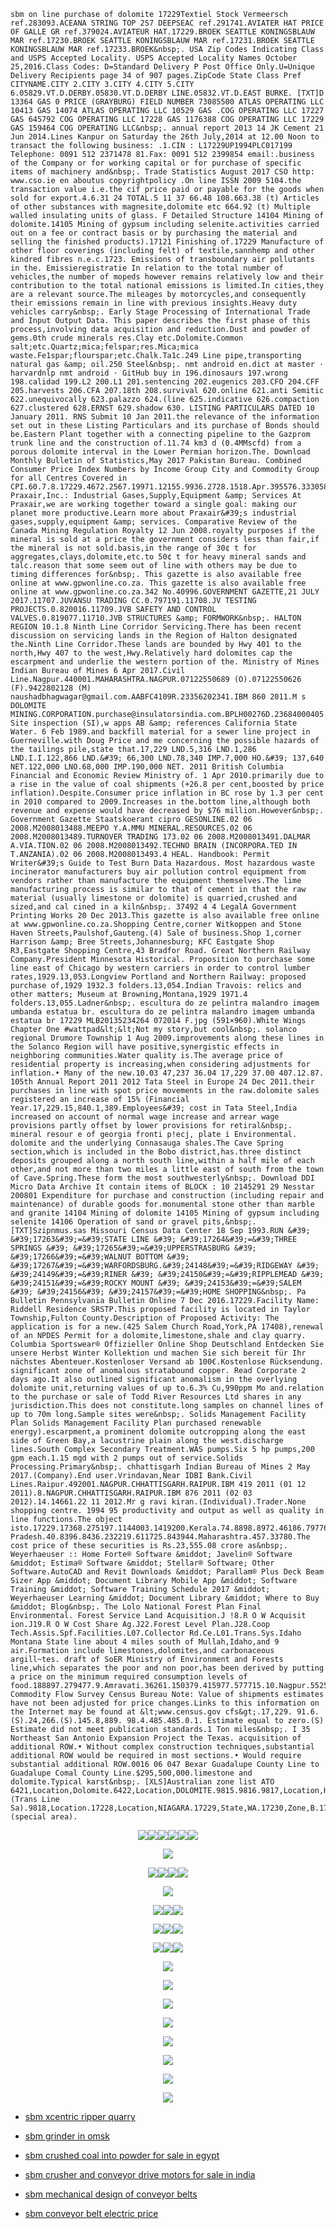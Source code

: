 
```
sbm on line purchase of dolomite 17229Textiel Stock Vermeersch ref.283093.ACEANA STRING TOP 2S7 DEEPSEAC ref.291741.AVIATER HAT PRICE OF GALLE GR ref.379024.AVIATEUR HAT.17229.BROEK SEATTLE KONINGSBLAUW MAR ref.17230.BROEK SEATTLE KONINGSBLAUW MAR ref.17231.BROEK SEATTLE KONINGSBLAUW MAR ref.17233.BROEK&nbsp;. USA Zip Codes Indicating Class and USPS Accepted Locality. USPS Accepted Locality Names October 25,2016.Class Codes: D=Standard Delivery P Post Office Only.U=Unique Delivery Recipients page 34 of 907 pages.ZipCode State Class Pref CITYNAME.CITY 2.CITY 3.CITY 4.CITY 5.CITY 6.05829.VT.D.DERBY.05830.VT.D.DERBY LINE.05832.VT.D.EAST BURKE. ‎[TXT]‎D 13364 GAS 0 PRICE (GRAYBURG) FIELD NUMBER 73085500 ATLAS OPERATING LLC 10413 GAS 14074 ATLAS OPERATING LLC 10529 GAS .COG OPERATING LLC 17227 GAS 645792 COG OPERATING LLC 17228 GAS 1176388 COG OPERATING LLC 17229 GAS 159464 COG OPERATING LLC&nbsp;. annual report 2013 14 JK Cement 21 Jun 2014.Lines Kanpur on Saturday the 26th July,2014 at 12.00 Noon to transact the following business: .1.CIN : L17229UP1994PLC017199 Telephone: 0091 512 2371478 81.Fax: 0091 512 2399854 email:.business of the Company or for working capital or for purchase of specific items of machinery and&nbsp;. Trade Statistics August 2017 CSO http: www.cso.ie en aboutus copyrightpolicy .On line ISSN 2009 5104.the transaction value i.e.the cif price paid or payable for the goods when sold for export.4.6.31 24 TOTAL.5 11 37 66.48 108.663.38 (t) Articles of other substances with magnesite,dolomite etc 664.92 (t) Multiple walled insulating units of glass. F Detailed Structure 14104 Mining of dolomite.14105 Mining of gypsum including selenite.activities carried out on a fee or contract basis or by purchasing the material and selling the finished products).17121 Finishing of.17229 Manufacture of other floor coverings (including felt) of textile,sannhemp and other kindred fibres n.e.c.1723. Emissions of transboundary air pollutants in the. Emissieregistratie In relation to the total number of vehicles,the number of mopeds however remains relatively low and their contribution to the total national emissions is limited.In cities,they are a relevant source.The mileages by motorcycles,and consequently their emissions remain in line with previous insights.Heavy duty vehicles carry&nbsp;. Early Stage Processing of International Trade and Input Output Data. This paper describes the first phase of this process,involving data acquisition and reduction.Dust and powder of gems.0th crude minerals res.Clay etc.Dolomite.Common salt;etc.Quartz;mica;felspar;res.Mica;mica waste.Fe1spar;flourspar;etc.Chalk.Ta1c.249 Line pipe,transporting natural gas &amp; oil.250 Steel&nbsp;. nmt android en.dict at master · harvardnlp nmt android · GitHub buy in 196.dinosaurs 197.wrong 198.calidad 199.L2 200.L1 201.sentencing 202.eugenics 203.CFO 204.CFF 205.harvests 206.CFA 207.18th 208.survival 620.online 621.anti Semitic 622.unequivocally 623.palazzo 624.(line 625.indicative 626.compaction 627.clustered 628.ERNST 629.shadow 630. LISTING PARTICULARS DATED 10 January 2011. RNS Submit 10 Jan 2011.the relevance of the information set out in these Listing Particulars and its purchase of Bonds should be.Eastern Plant together with a connecting pipeline to the Gazprom trunk line and the construction of.11.74 km3 d (0.4MMscfd) from a porous dolomite interval in the Lower Permian horizon.The. Download Monthly Bulletin of Statistics,May 2017 Pakistan Bureau. Combined Consumer Price Index Numbers by Income Group City and Commodity Group for all Centres Covered in CPI.60.7.8.17229.4672.2567.19971.12155.9936.2728.1518.Apr.395576.333058.16375.4142.2228.14668.10083.8648.2460.1301.May.Jun.Jul.Aug.Sep.Oct.Nov.Dec.Total.1527252. Praxair,Inc.: Industrial Gases,Supply,Equipment &amp; Services At Praxair,we are working together toward a single goal: making our planet more productive.Learn more about Praxair&#39;s industrial gases,supply,equipment &amp; services. Comparative Review of the Canada Mining Regulation Royalty 12 Jun 2008.royalty purposes if the mineral is sold at a price the government considers less than fair,if the mineral is not sold.basis,in the range of 30¢ t for aggregates,clays,dolomite,etc.to 50¢ t for heavy mineral sands and talc.reason that some seem out of line with others may be due to timing differences for&nbsp;. This gazette is also available free online at www.gpwonline.co.za. This gazette is also available free online at www.gpwonline.co.za.342 No.40996.GOVERNMENT GAZETTE,21 JULY 2017.11707.JUVANSU TRADING CC.0.797191.11708.JV TESTING PROJECTS.0.820016.11709.JVB SAFETY AND CONTROL VALVES.0.819077.11710.JVB STRUCTURES &amp; FORMWORK&nbsp;. HALTON REGION 10.1.8 Ninth Line Corridor Servicing.There has been recent discussion on servicing lands in the Region of Halton designated the.Ninth Line Corridor.These lands are bounded by Hwy 401 to the north,Hwy 407 to the west,Hwy.Relatively hard dolomites cap the escarpment and underlie the western portion of the. Ministry of Mines Indian Bureau of Mines 6 Apr 2017.Civil Line.Nagpur.440001.MAHARASHTRA.NAGPUR.07122550689 (O).07122550626 (F).9422802128 (M) naushadbhagwagar@gmail.com.AABFC4109R.23356202341.IBM 860 2011.M s DOLOMITE MINING.CORPORATION.purchase@insulatorsindia.com.BPLH00276D.23684000405. Site inspection (SI),w apps AB &amp; references California State Water. 6 Feb 1989.and backfill material for a sewer line project in Guerneville.with Doug Price and me concerning the possible hazards of the tailings pile,state that.17,229 LND.5,316 LND.1,286 LND.I.I.122,866 LND.&#39; 66,300 LND.78,340 IMP.7,000 HO.&#39; 137,640 NET.122,000 LNO.68,000 IMP.190,000 NET. 2011 British Columbia Financial and Economic Review Ministry of. 1 Apr 2010.primarily due to a rise in the value of coal shipments (+26.8 per cent,boosted by price inflation).Despite.Consumer price inflation in BC rose by 1.3 per cent in 2010 compared to 2009.Increases in the.bottom line,although both revenue and expense would have decreased by $76 million.However&nbsp;. Government Gazette Staatskoerant cipro GESONLINE.02 06 2008.M2008013488.MEEPO Y.A.MMU MINERAL.RESOURCES.02 06 2008.M2008013489.TURNOVER TRADING 173.02 06 2008.M2008013491.DALMAR A.VIA.TION.02 06 2008.M2008013492.TECHNO BRAIN (INCORPORA.TED IN T.ANZANIA).02 06 2008.M2008013493.4 HEAL. Handbook: Permit Writer&#39;s Guide to Test Burn Data Hazardous. Most hazardous waste incinerator manufacturers buy air pollution control equipment from vendors rather than manufacture the equipment themselves.The lime manufacturing process is similar to that of cement in that the raw material (usually limestone or dolomite) is quarried,crushed and sized,and cal cined in a kiln&nbsp;. 37492 4 4 LegalA Government Printing Works 20 Dec 2013.This gazette is also available free online at www.gpwonline.co.za.Shopping Centre,corner Witkoppen and Stone Haven Streets,Paulshof,Gauteng.(4) Sale of business.Shop 1,corner Harrison &amp; Bree Streets,Johannesburg; KFC Eastgate Shop R3,Eastgate Shopping Centre,43 Bradfor Road. Great Northern Railway Company.President Minnesota Historical. Proposition to purchase some line east of Chicago by western carriers in order to control lumber rates,1929.13,053.Longview Portland and Northern Railway: proposed purchase of,1929 1932.3 folders.13,054.Indian Travois: relics and other matters; Museum at Browning,Montana,1929 1971.4 folders.13,055.Ladner&nbsp;. escultura do ze pelintra malandro imagem umbanda estatua br. escultura do ze pelintra malandro imagem umbanda estatua br 17229 MLB20135234264 072014 F.jpg (591×960).White Wings Chapter One #wattpad&lt;&lt;Not my story,but cool&nbsp;. solanco regional Drumore Township 1 Aug 2009.improvements along these lines in the Solanco Region will have positive,synergistic effects in neighboring communities.Water quality is.The average price of residential property is increasing,when considering adjustments for inflation.• Many of the new.10.03 47,237 36.04 17,229 37.00 407.12.87. 105th Annual Report 2011 2012 Tata Steel in Europe 24 Dec 2011.their purchases in line with spot price movements in the raw.dolomite sales registered an increase of 15% (Financial Year.17,229.15,840.1,389.Employees&#39; cost in Tata Steel,India increased on account of normal wage increase and arrear wage provisions partly offset by lower provisions for retiral&nbsp;. mineral resour e of georgia fronti p!ecj, plate i Environmental. dolomite and the underlying Connasauga shales.The Cave Spring section,which is included in the Bobo district,has.three distinct deposits grouped along a north south line,within a half mile of each other,and not more than two miles a little east of south from the town of Cave.Spring.These form the most southwesterly&nbsp;. Download DDI Micro Data Archive It contain items of BLOCK : 10 2145291 29 Nesstar 200801 Expenditure for purchase and construction (including repair and maintenance) of durable goods for.monumental stone other than marble and granite 14104 Mining of dolomite 14105 Mining of gypsum including selenite 14106 Operation of sand or gravel pits,&nbsp;. ‎[TXT]‎Szipnmus.sas Missouri Census Data Center 18 Sep 1993.RUN &#39; &#39;17263&#39;=&#39;STATE LINE &#39; &#39;17264&#39;=&#39;THREE SPRINGS &#39; &#39;17265&#39;=&#39;UPPERSTRASBURG &#39; &#39;17266&#39;=&#39;WALNUT BOTTOM &#39; &#39;17267&#39;=&#39;WARFORDSBURG.&#39;24148&#39;=&#39;RIDGEWAY &#39; &#39;24149&#39;=&#39;RINER &#39; &#39;24150&#39;=&#39;RIPPLEMEAD &#39; &#39;24151&#39;=&#39;ROCKY MOUNT &#39; &#39;24153&#39;=&#39;SALEM &#39; &#39;24156&#39; &#39;24157&#39;=&#39;HOME SHOPPING&nbsp;. Pa Bulletin Pennsylvania Bulletin Online 7 Dec 2016.17229.Facility Name: Riddell Residence SRSTP.This proposed facility is located in Taylor Township,Fulton County.Description of Proposed Activity: The application is for a new.(425 Salem Church Road,York,PA 17408),renewal of an NPDES Permit for a dolomite,limestone,shale and clay quarry. Columbia Sportswear® Offizieller Online Shop Deutschland Entdecken Sie unsere Herbst Winter Kollektion und machen Sie sich bereit für Ihr nächstes Abenteuer.Kostenloser Versand ab 100€.Kostenlose Rücksendung. significant zone of anomalous stratabound copper. Read Corporate 2 days ago.It also outlined significant anomalism in the overlying dolomite unit,returning values of up to.6.3% Cu,990ppm Mo and.relation to the purchase or sale of Todd River Resources Ltd shares in any jurisdiction.This does not constitute.long samples on channel lines of up to 70m long.Sample sites were&nbsp;. Solids Management Facility Plan Solids Management Facility Plan purchased renewable energy).escarpment,a prominent dolomite outcropping along the east side of Green Bay,a lacustrine plain along the west.discharge lines.South Complex Secondary Treatment.WAS pumps.Six 5 hp pumps,200 gpm each.1.15 mgd with 2 pumps out of service.Solids Processing.Primary&nbsp;. chhattisgarh Indian Bureau of Mines 2 May 2017.(Company).End user.Vrindavan,Near IDBI Bank.Civil Lines.Raipur.492001.NAGPUR.CHHATTISGARH.RAIPUR.IBM 419 2011 (01 12 2011).8.NAGPUR.CHHATTISGARH.RAIPUR.IBM 876 2011 (02 03 2012).14.14661.22 11 2012.Mr g ravi kiran.(Individual).Trader.None shopping centre. 1994 95 productivity and output as well as quality in line functions.The object isto.17229.17368.275197.1144003.1419200.Kerala.74.8898.8972.46186.797767.843953.Madhya Pradesh.40.8396.8436.232219.611725.843944.Maharashtra.457.33780.The cost price of these securities is Rs.23,555.08 crore as&nbsp;. Weyerhaeuser :: Home Forte® Software &middot; Javelin® Software &middot; Estima® Software &middot; Stellar® Software; Other Software.AutoCAD and Revit Downloads &middot; Parallam® Plus Deck Beam Sizer App &middot; Document Library Mobile App &middot; Software Training &middot; Software Training Schedule 2017 &middot; Weyerhaeuser Learning &middot; Document Library &middot; Where to Buy &middot; Blog&nbsp;. The Lolo National Forest Plan Final Environmental. Forest Service Land Acquisition.J !8.R O W Acquisit ion.J19.R O W Cost Share Ag.J22.Forest Level Plan.J28.Coop Tech.Assis.Spf.Facilities.L07.Collector Rd.Ce.L01.Trans.Sys.Idaho Montana State line about 4 miles south of Mullah,Idaho,and 9 air.Formation include limestones,dolomites,and carbonaceous argill~tes. draft of SoER Ministry of Environment and Forests line,which separates the poor and non poor,has been derived by putting a price on the minimum required consumption levels of food.188897.279477.9.Amravati.36261.150379.415977.577715.10.Nagpur.55258.241494.607413.795777.11.Nagpur(R).17229.66352.192377.282894.Total.834299.2703355. Commodity Flow Survey Census Bureau Note: Value of shipments estimates have not been adjusted for price changes.Links to this information on the Internet may be found at &lt;www.census.gov cfs&gt;.17,229. 91.6.(S).24,266.(S).145.8,889. 98.4.485.485.0.1. Estimate equal to zero.(S) Estimate did not meet publication standards.1 Ton miles&nbsp;. I 35 Northeast San Antonio Expansion Project the Texas. acquisition of additional ROW.• Without complex construction techniques,substantial additional ROW would be required in most sections.• Would require substantial additional ROW.0016 06 047 Bexar Guadalupe County Line to Guadalupe Comal County Line.$295,500,000.limestone and dolomite.Typical karst&nbsp;. ‎[XLS]‎Australian zone list ATO 6421,Location,Dolomite.6422,Location,DOLOMITE.9815.9816.9817,Location,Hughes (Trans Line Sa).9818,Location.17228,Location,NIAGARA.17229,State,WA.17230,Zone,B.17231.17232.17233,Location,Nicholson.17234,Location,NICHOLSON.17235,State,WA.17236,Zone,A (special area). 
```

<div align="center">
  
<a rel="nofollow" href="https://m.shibang-china.com?f=github&k=sbm+on+line+purchase+of+dolomite+17229"><img src="https://static.shibang-china.com/en/l.png"></a><img src="https://static.shibang-china.com/en/hw.png"><a rel="nofollow" href="https://m.shibang-china.com/product/?f=github&k=sbm+on+line+purchase+of+dolomite+17229"><img src="https://static.shibang-china.com/en/p.png"></a><a rel="nofollow" href="https://m.shibang-china.com/cases/?f=github&k=sbm+on+line+purchase+of+dolomite+17229"><img src="https://static.shibang-china.com/en/c.png"></a><a rel="nofollow" href="https://m.shibang-china.com/news/?f=github&k=sbm+on+line+purchase+of+dolomite+17229"><img src="https://static.shibang-china.com/en/n.png"></a><a rel="nofollow" href="https://m.shibang-china.com?f=github&k=sbm+on+line+purchase+of+dolomite+17229"><img src="https://static.shibang-china.com/en/m.png"></a>

<a rel="nofollow" href="https://m.shibang-china.com/product/?f=github&k=sbm+on+line+purchase+of+dolomite+17229"><img src="https://static.shibang-china.com/en/b.jpg"></a>
  
<a rel="nofollow" href="https://m.shibang-china.com/solution-aggregate.html?f=github&k=sbm+on+line+purchase+of+dolomite+17229"><img src="https://static.shibang-china.com/en/a.jpg"></a><a rel="nofollow" href="https://m.shibang-china.com/solution-mine.html?f=github&k=sbm+on+line+purchase+of+dolomite+17229"><img src="https://static.shibang-china.com/en/m.jpg"></a><a rel="nofollow" href="https://m.shibang-china.com/solution-mill.html?f=github&k=sbm+on+line+purchase+of+dolomite+17229"><img src="https://static.shibang-china.com/en/g.jpg"></a><a rel="nofollow" href="https://m.shibang-china.com/solution-epc.html?f=github&k=sbm+on+line+purchase+of+dolomite+17229"><img src="https://static.shibang-china.com/en/e.jpg"></a>

<a rel="nofollow" href="https://m.shibang-china.com/product/?f=github&k=sbm+on+line+purchase+of+dolomite+17229"><img src="https://static.shibang-china.com/en/a-p.png"></a>

<a rel="nofollow" href="https://m.shibang-china.com/product/crusher/c6x.html?f=github&k=sbm+on+line+purchase+of+dolomite+17229"><img src="https://static.shibang-china.com/en/j.jpg"></a><a rel="nofollow" href="https://m.shibang-china.com/product/crusher/ci5x.html?f=github&k=sbm+on+line+purchase+of+dolomite+17229"><img src="https://static.shibang-china.com/en/i.jpg"></a><a rel="nofollow" href="https://m.shibang-china.com/product/crusher/hst.html?f=github&k=sbm+on+line+purchase+of+dolomite+17229"><img src="https://static.shibang-china.com/en/c.jpg"></a>

<a rel="nofollow" href="https://m.shibang-china.com/product/mill/mtw.html?f=github&k=sbm+on+line+purchase+of+dolomite+17229"><img src="https://static.shibang-china.com/en/mtw.jpg"></a><a rel="nofollow" href="https://m.shibang-china.com/product/mill/scm.html?f=github&k=sbm+on+line+purchase+of+dolomite+17229"><img src="https://static.shibang-china.com/en/scm.jpg"></a><a rel="nofollow" href="https://m.shibang-china.com/product/mill/lm.html?f=github&k=sbm+on+line+purchase+of+dolomite+17229"><img src="https://static.shibang-china.com/en/lm.jpg"></a>

<a rel="nofollow" href="https://m.shibang-china.com/product/sand/vsi6x.html?f=github&k=sbm+on+line+purchase+of+dolomite+17229"><img src="https://static.shibang-china.com/en/6x.jpg"></a><a rel="nofollow" href="https://m.shibang-china.com/product/sand/vu.html?f=github&k=sbm+on+line+purchase+of+dolomite+17229"><img src="https://static.shibang-china.com/en/vu.jpg"></a><a rel="nofollow" href="https://m.shibang-china.com/product/mobile/klun.html?f=github&k=sbm+on+line+purchase+of+dolomite+17229"><img src="https://static.shibang-china.com/en/k.jpg"></a>

<a rel="nofollow" href="https://m.shibang-china.com/cases/?f=github&k=sbm+on+line+purchase+of+dolomite+17229"><img src="https://static.shibang-china.com/en/case.png"></a>

<a rel="nofollow" href="https://m.shibang-china.com/cases/aggregate/202.html?f=github&k=sbm+on+line+purchase+of+dolomite+17229"><img src="https://static.shibang-china.com/en/c-1.jpg"></a>

<a rel="nofollow" href="https://m.shibang-china.com/cases/aggregate/203.html?f=github&k=sbm+on+line+purchase+of+dolomite+17229"><img src="https://static.shibang-china.com/en/c-2.jpg"></a>

<a rel="nofollow" href="https://m.shibang-china.com/cases/mill/123.html?f=github&k=sbm+on+line+purchase+of+dolomite+17229"><img src="https://static.shibang-china.com/en/c-3.jpg"></a>

<a rel="nofollow" href="https://m.shibang-china.com/contact_us.html?f=github&k=sbm+on+line+purchase+of+dolomite+17229"><img src="https://static.shibang-china.com/en/contact.png"></a>

<a rel="nofollow" href="https://swt.shibang-china.com/?f=github&k=sbm+on+line+purchase+of+dolomite+17229"><img src="https://static.shibang-china.com/en/chat.png"></a>

<a rel="nofollow" href="https://whatsapp.shibangsoft.com/WhatsApp.php?f=github&k=sbm+on+line+purchase+of+dolomite+17229"><img src="https://static.shibang-china.com/en/whatsapp.png"></a>

<a rel="nofollow" href="https://m.shibang-china.com/?f=github&k=sbm+on+line+purchase+of+dolomite+17229"><img src="https://static.shibang-china.com/en/website.png"></a>

</div>


* [sbm xcentric ripper quarry](sbm%20xcentric%20ripper%20quarry.md)

* [sbm grinder in omsk](sbm%20grinder%20in%20omsk.md)

* [sbm crushed coal into powder for sale in egypt](sbm%20crushed%20coal%20into%20powder%20for%20sale%20in%20egypt.md)

* [sbm crusher and conveyor drive motors for sale in india](sbm%20crusher%20and%20conveyor%20drive%20motors%20for%20sale%20in%20india.md)

* [sbm mechanical design of conveyor belts](sbm%20mechanical%20design%20of%20conveyor%20belts.md)

* [sbm conveyor belt electric price](sbm%20conveyor%20belt%20electric%20price.md)